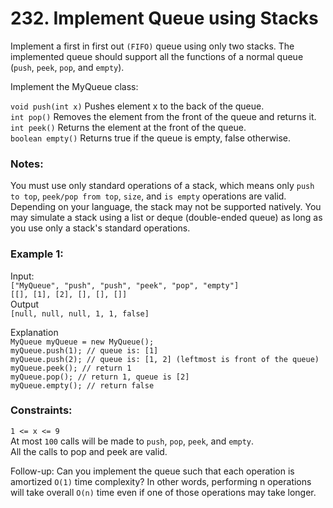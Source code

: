 # 232. Implement Queue using Stacks   
   
Implement a first in first out ``(FIFO)`` queue using only two stacks. The implemented queue should support all the functions of a normal queue (```push```, ```peek```, ```pop```, and ```empty```).   
   
Implement the MyQueue class:   
   
```void push(int x)``` Pushes element x to the back of the queue.   
```int pop()``` Removes the element from the front of the queue and returns it.   
```int peek()``` Returns the element at the front of the queue.   
```boolean empty()``` Returns true if the queue is empty, false otherwise.   
   
   
### **Notes:**   
   
You must use only standard operations of a stack, which means only ```push to top```, ```peek/pop from top```, ```size```, and ```is empty``` operations are valid. Depending on your language, the    stack may not be supported natively. You may simulate a stack using a list or deque (double-ended queue) as long as you use only a stack's standard operations.   
    
   
### **Example 1:**   
   
Input:    
```["MyQueue", "push", "push", "peek", "pop", "empty"]```   
```[[], [1], [2], [], [], []]```   
Output   
```[null, null, null, 1, 1, false]```   
   
Explanation   
```MyQueue myQueue = new MyQueue();```   
```myQueue.push(1); // queue is: [1]```   
```myQueue.push(2); // queue is: [1, 2] (leftmost is front of the queue)```   
```myQueue.peek(); // return 1```   
```myQueue.pop(); // return 1, queue is [2]```   
```myQueue.empty(); // return false```   
    
   
### **Constraints:**   
   
```1 <= x <= 9```   
At most ```100``` calls will be made to ```push```, ```pop```, ```peek```, and ```empty```.   
All the calls to pop and peek are valid.   
    
   
Follow-up: Can you implement the queue such that each operation is amortized ```O(1)``` time complexity? In other words, performing n operations will take overall ```O(n)``` time even if one of those operations may take longer.   